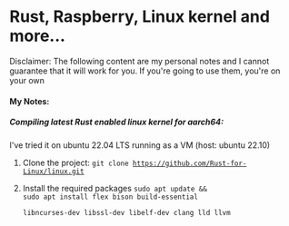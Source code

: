 # Rust, Raspberry, Linux kernel and more...


Disclaimer: The following content are my personal notes and I cannot guarantee that
it will work for you. If you're going to use them, you're on your own

#### My Notes:

##### Compiling latest Rust enabled linux kernel for aarch64:

I've tried it on ubuntu 22.04 LTS running as a VM (host: ubuntu 22.10)

1. Clone the project: 
<code>git clone https://github.com/Rust-for-Linux/linux.git</code>

2. Install the required packages
<code>sudo apt update && sudo apt install flex bison build-essential \
 libncurses-dev libssl-dev libelf-dev clang lld llvm</code>
